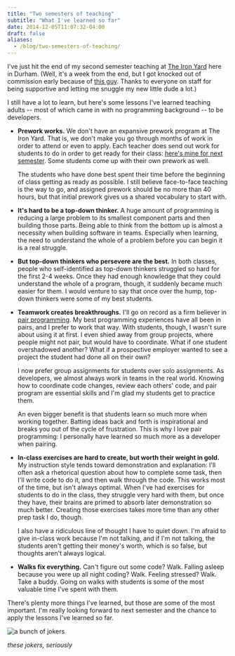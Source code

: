 ```yaml
---
title: "Two semesters of teaching"
subtitle: "What I've learned so far"
date: 2014-12-05T11:07:32-04:00
draft: false
aliases:
  - /blog/two-semesters-of-teaching/
---
```


I've just hit the end of my second semester teaching at [The Iron Yard](http://theironyard.com/) here in Durham. (Well, it's a week from the end, but I got knocked out of commission early because of [this guy](/blog/five-pounds-eleven-ounces). Thanks to everyone on staff for being supportive and letting me snuggle my new little dude a lot.)

I still have a lot to learn, but here's some lessons I've learned teaching adults -- most of which came in with no programming background -- to be developers.

* **Prework works.** We don't have an expansive prework program at The Iron Yard. That is, we don't make you go through months of work in order to attend or even to apply. Each teacher does send out work for students to do in order to get ready for their class: [here's mine for next semester](https://github.com/tiyd-python-2015-01/tiyd-python-2015-01.github.io/blob/edc153e10e8b0e6bb4ad4b5c20f06d859ef35f99/prework/exercises.md). Some students come up with their own prework as well.

  The students who have done best spent their time before the beginning of class getting as ready as possible. I still believe face-to-face teaching is the way to go, and assigned prework should be no more than 40 hours, but that initial prework gives us a shared vocabulary to start with.

* **It's hard to be a top-down thinker.** A huge amount of programming is reducing a large problem to its smallest component parts and then building those parts. Being able to think from the bottom up is almost a necessity when building software in teams. Especially when learning, the need to understand the whole of a problem before you can begin it is a real struggle.

* **But top-down thinkers who persevere are the best.** In both classes, people who self-identified as top-down thinkers struggled so hard for the first 2-4 weeks. Once they had enough knowledge that they could understand the whole of a program, though, it suddenly became much easier for them. I would venture to say that once over the hump, top-down thinkers were some of my best students.

* **Teamwork creates breakthroughs.** I'll go on record as a firm believer in [pair programming](https://en.wikipedia.org/wiki/Pair_programming). My best programming experiences have all been in pairs, and I prefer to work that way. With students, though, I wasn't sure about using it at first. I even shied away from group projects, where people might not pair, but would have to coordinate. What if one student overshadowed another? What if a prospective employer wanted to see a project the student had done all on their own?

  I now prefer group assignments for students over solo assignments. As developers, we almost always work in teams in the real world. Knowing how to coordinate code changes, review each others' code, and pair program are essential skills and I'm glad my students get to practice them.

  An even bigger benefit is that students learn so much more when working together. Batting ideas back and forth is inspirational and breaks you out of the cycle of frustration. This is why I love pair programming: I personally have learned so much more as a developer when pairing.

* **In-class exercises are hard to create, but worth their weight in gold.** My instruction style tends toward demonstration and explanation: I'll often ask a rhetorical question about how to complete some task, then I'll write code to do it, and then walk through the code. This works most of the time, but isn't always optimal. When I've had exercises for students to do in the class, they struggle very hard with them, but once they have, their brains are primed to absorb later demonstration so much better. Creating those exercises takes more time than any other prep task I do, though.

  I also have a ridiculous line of thought I have to quiet down. I'm afraid to give in-class work because I'm not talking, and if I'm not talking, the students aren't getting their money's worth, which is so false, but thoughts aren't always logical.

* **Walks fix everything.** Can't figure out some code? Walk. Falling asleep because you were up all night coding? Walk. Feeling stressed? Walk. Take a buddy. Going on walks with students is some of the most valuable time I've spent with them.

There's plenty more things I've learned, but those are some of the most important. I'm really looking forward to next semester and the chance to apply the lessons I've learned so far.

![a bunch of jokers](/img/two-semesters-of-teaching/mortification_large.jpg)

*these jokers, seriously*
